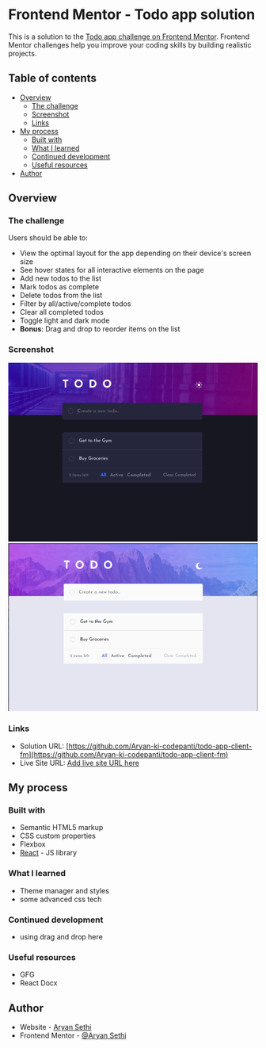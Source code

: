 # Frontend Mentor - Todo app solution

This is a solution to the [Todo app challenge on Frontend Mentor](https://www.frontendmentor.io/challenges/todo-app-Su1_KokOW). Frontend Mentor challenges help you improve your coding skills by building realistic projects.

## Table of contents

-   [Overview](#overview)
    -   [The challenge](#the-challenge)
    -   [Screenshot](#screenshot)
    -   [Links](#links)
-   [My process](#my-process)
    -   [Built with](#built-with)
    -   [What I learned](#what-i-learned)
    -   [Continued development](#continued-development)
    -   [Useful resources](#useful-resources)
-   [Author](#author)

## Overview

### The challenge

Users should be able to:

-   View the optimal layout for the app depending on their device's screen size
-   See hover states for all interactive elements on the page
-   Add new todos to the list
-   Mark todos as complete
-   Delete todos from the list
-   Filter by all/active/complete todos
-   Clear all completed todos
-   Toggle light and dark mode
-   **Bonus**: Drag and drop to reorder items on the list

### Screenshot

![](./screenshot_1.PNG)
![](./screenshot_2.PNG)

### Links

-   Solution URL: [https://github.com/Aryan-ki-codepanti/todo-app-client-fm](https://github.com/Aryan-ki-codepanti/todo-app-client-fm)
-   Live Site URL: [Add live site URL here](https://your-live-site-url.com)

## My process

### Built with

-   Semantic HTML5 markup
-   CSS custom properties
-   Flexbox
-   [React](https://reactjs.org/) - JS library

### What I learned

-   Theme manager and styles
-   some advanced css tech

### Continued development

-   using drag and drop here

### Useful resources

-   GFG
-   React Docx

## Author

-   Website - [Aryan Sethi](https://github.com/Aryan-ki-codepanti)
-   Frontend Mentor - [@Aryan Sethi](https://www.frontendmentor.io/profile/Aryan-ki-codepanti)
